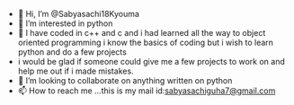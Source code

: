 - 👋 Hi, I’m @Sabyasachi18Kyouma
- 👀 I’m interested in python
- 🌱 I have coded in c++ and c and i had learned all the way to object oriented programming i know the basics of coding but i wish to learn python and do a few projects
- i would be glad if someone could give me a few projects to work on and help me out if i made mistakes.
- 💞️ I’m looking to collaborate on anything written on python
- 📫 How to reach me ...this is my mail id:sabyasachiguha7@gmail.com

<!---
Sabyasachi18Kyouma/Sabyasachi18Kyouma is a ✨ special ✨ repository because its `README.md` (this file) appears on your GitHub profile.
You can click the Preview link to take a look at your changes.
--->
